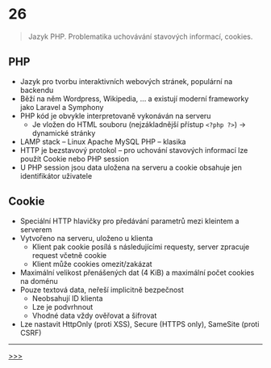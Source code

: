# 26

> Jazyk PHP. Problematika uchovávání stavových informací, cookies.

## PHP

* Jazyk pro tvorbu interaktivních webových stránek, populární na backendu
* Běží na něm Wordpress, Wikipedia, ... a existují moderní frameworky jako Laravel a Symphony
* PHP kód je obvykle interpretovaně vykonáván na serveru
  * Je vložen do HTML souboru (nejzákladnější přístup `<?php ?>`) → dynamické stránky
* LAMP stack – Linux Apache MySQL PHP – klasika
* HTTP je bezstavový protokol – pro uchování stavových informací lze použít Cookie nebo PHP session
* U PHP session jsou data uložena na serveru a cookie obsahuje jen identifikátor uživatele

## Cookie

* Speciální HTTP hlavičky pro předávání parametrů mezi kleintem a serverem
* Vytvořeno na serveru, uloženo u klienta
  * Klient pak cookie posílá s následujícími requesty, server zpracuje request včetně cookie
  * Klient může cookies omezit/zakázat
* Maximální velikost přenášených dat (4 KiB) a maximální počet cookies na doménu
* Pouze textová data, neřeší implicitně bezpečnost
  * Neobsahují ID klienta
  * Lze je podvrhnout
  * Vhodné data vždy ověřovat a šifrovat
* Lze nastavit HttpOnly (proti XSS), Secure (HTTPS only), SameSite (proti CSRF)

---
[>>>](./27.MD)
